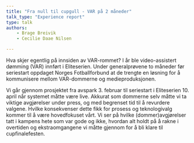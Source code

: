 ```yaml
---
title: "Fra null til cupgull - VAR på 2 måneder"
talk_type: "Experience report"
type: talk
authors:
    - Brage Breivik
    - Cecilie Daae Nilsen

---
```

Hva skjer egentlig på innsiden av VAR-rommet? I år ble video-assistert dømming (VAR) innført i Eliteserien. Under generalprøvene to måneder før seriestart oppdaget Norges Fotballforbund at de trengte en løsning for å kommunisere mellom VAR-dommerne og medieproduksjonen. 

Vi går gjennom prosjektet fra avspark 3. februar til seriestart i Eliteserien 10. april når systemet måtte være live. Akkurat som dommerne selv måtte vi ta viktige avgjørelser under press, og med begrenset tid til å revurdere valgene. Hvilke konsekvenser dette fikk for prosess og teknologivalg kommer til å være hovedfokuset vårt. Vi ser på hvilke (dommer)avgjørelser tatt i kampens hete som var gode og ikke, hvordan alt holdt på å rakne i overtiden og ekstraomgangene vi måtte gjennom for å bli klare til cupfinalefesten.

